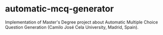 # automatic-mcq-generator
Implementation of Master's Degree project about Automatic Multiple Choice Question Generation (Camilo José Cela University, Madrid, Spain).

